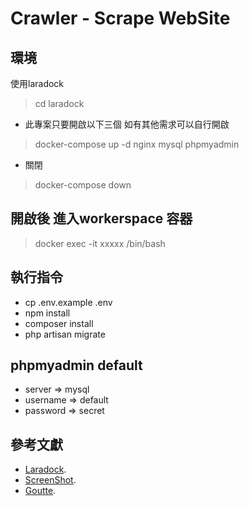 # Crawler - Scrape WebSite

## 環境
使用laradock
> cd laradock

- 此專案只要開啟以下三個 如有其他需求可以自行開啟
> docker-compose up -d nginx mysql phpmyadmin

- 關閉
> docker-compose down

## 開啟後 進入workerspace 容器
> docker exec -it xxxxx /bin/bash

## 執行指令
- cp .env.example .env
- npm install
- composer install
- php artisan migrate

## phpmyadmin default
- server => mysql
- username => default
- password => secret

## 參考文獻
- [Laradock](https://laradock.io/).
- [ScreenShot](https://github.com/spatie/browsershot).
- [Goutte](https://github.com/FriendsOfPHP/Goutte).
